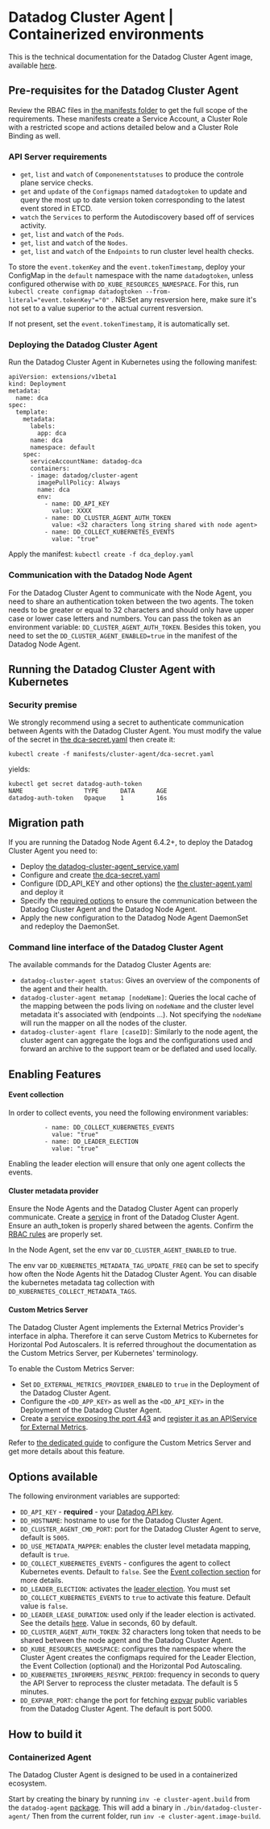 # Datadog Cluster Agent | Containerized environments

This is the technical documentation for the Datadog Cluster Agent image, available [here](https://hub.docker.com/r/datadog/cluster-agent/).

## Pre-requisites for the Datadog Cluster Agent

Review the RBAC files in [the manifests folder](/manifests/rbac) to get the full scope of the requirements.
These manifests create a Service Account, a Cluster Role with a restricted scope and actions detailed below and a Cluster Role Binding as well.

### API Server requirements

- `get`, `list` and `watch` of `Componenentstatuses` to produce the controle plane service checks.
- `get` and `update` of the `Configmaps` named `datadogtoken` to update and query the most up to date version token corresponding to the latest event stored in ETCD.
- `watch` the `Services` to perform the Autodiscovery based off of services activity.
- `get`, `list` and `watch` of the `Pods`.
- `get`, `list` and `watch`  of the `Nodes`.
- `get`, `list` and `watch`  of the `Endpoints` to run cluster level health checks.

To store the `event.tokenKey` and the `event.tokenTimestamp`, deploy your ConfigMap in the `default` namespace with the name `datadogtoken`, unless configured otherwise with `DD_KUBE_RESOURCES_NAMESPACE`.
For this, run `kubectl create configmap datadogtoken --from-literal="event.tokenKey"="0"` .
NB:Set any resversion here, make sure it's not set to a value superior to the actual current resversion.

If not present, set the `event.tokenTimestamp`, it is automatically set.

### Deploying the Datadog Cluster Agent

Run the Datadog Cluster Agent in Kubernetes using the following manifest:

```
apiVersion: extensions/v1beta1
kind: Deployment
metadata:
  name: dca
spec:
  template:
    metadata:
      labels:
        app: dca
      name: dca
      namespace: default
    spec:
      serviceAccountName: datadog-dca
      containers:
      - image: datadog/cluster-agent
        imagePullPolicy: Always
        name: dca
        env:
          - name: DD_API_KEY
            value: XXXX
          - name: DD_CLUSTER_AGENT_AUTH_TOKEN
            value: <32 characters long string shared with node agent>
          - name: DD_COLLECT_KUBERNETES_EVENTS
            value: "true"
```
Apply the manifest:
`kubectl create -f dca_deploy.yaml`

### Communication with the Datadog Node Agent
<a name="communication-with-the-datadog-node-agent"></a>
For the Datadog Cluster Agent to communicate with the Node Agent, you need to share an authentication token between the two agents.
The token needs to be greater or equal to 32 characters and should only have upper case or lower case letters and numbers.
You can pass the token as an environment variable: `DD_CLUSTER_AGENT_AUTH_TOKEN`.
Besides this token, you need to set the `DD_CLUSTER_AGENT_ENABLED=true` in the manifest of the Datadog Node Agent.

## Running the Datadog Cluster Agent with Kubernetes

### Security premise
<a name="security-premise"></a>

We strongly recommend using a secret to authenticate communication between Agents with the Datadog Cluster Agent.
You must modify the value of the secret in [the dca-secret.yaml](/manifests/cluster-agent/dca-secret.yaml) then create it:

`kubectl create -f manifests/cluster-agent/dca-secret.yaml`

yields:

```
kubectl get secret datadog-auth-token
NAME                 TYPE      DATA      AGE
datadog-auth-token   Opaque    1         16s

```

## Migration path

If you are running the Datadog Node Agent 6.4.2+, to deploy the Datadog Cluster Agent you need to:
- Deploy [the datadog-cluster-agent_service.yaml](/manifests/cluster-agent/datadog-cluster-agent_service.yaml)
- Configure and create [the dca-secret.yaml](/manifests/cluster-agent/dca-secret.yaml)
- Configure (DD_API_KEY and other options) the [the cluster-agent.yaml](/manifests/cluster-agent/cluster-agent.yaml) and deploy it
- Specify the [required options](#communication-with-the-datadog-node-agent) to ensure the communication between the Datadog Cluster Agent and the Datadog Node Agent.
- Apply the new configuration to the Datadog Node Agent DaemonSet and redeploy the DaemonSet.

### Command line interface of the Datadog Cluster Agent

The available commands for the Datadog Cluster Agents are:
- `datadog-cluster-agent status`: Gives an overview of the components of the agent and their health.
- `datadog-cluster-agent metamap [nodeName]`: Queries the local cache of the mapping between the pods living on `nodeName`
    and the cluster level metadata it's associated with (endpoints ...).
    Not specifying the `nodeName` will run the mapper on all the nodes of the cluster.
- `datadog-cluster-agent flare [caseID]`: Similarly to the node agent, the cluster agent can aggregate the logs and the configurations used
    and forward an archive to the support team or be deflated and used locally.

## Enabling Features

#### Event collection

In order to collect events, you need the following environment variables:
```
          - name: DD_COLLECT_KUBERNETES_EVENTS
            value: "true"
          - name: DD_LEADER_ELECTION
            value: "true"
```
Enabling the leader election will ensure that only one agent collects the events.

#### Cluster metadata provider

Ensure the Node Agents and the Datadog Cluster Agent can properly communicate.
Create a [service](../manifests/cluster-agent/datadog-cluster-agent_service.yaml) in front of the Datadog Cluster Agent.
Ensure an auth_token is properly shared between the agents.
Confirm the [RBAC rules](../manifests/rbac) are properly set.

In the Node Agent, set the env var `DD_CLUSTER_AGENT_ENABLED` to true.

The env var `DD_KUBERNETES_METADATA_TAG_UPDATE_FREQ` can be set to specify how often the Node Agents hit the Datadog Cluster Agent.
You can disable the kubernetes metadata tag collection with `DD_KUBERNETES_COLLECT_METADATA_TAGS`.

#### Custom Metrics Server

The Datadog Cluster Agent implements the External Metrics Provider's interface in alpha.
Therefore it can serve Custom Metrics to Kubernetes for Horizontal Pod Autoscalers.
It is referred throughout the documentation as the Custom Metrics Server, per Kubernetes' terminology.

To enable the Custom Metrics Server:
- Set `DD_EXTERNAL_METRICS_PROVIDER_ENABLED` to `true` in the Deployment of the Datadog Cluster Agent.
- Configure the `<DD_APP_KEY>` as well as the `<DD_API_KEY>` in the Deployment of the Datadog Cluster Agent.
- Create a [service exposing the port 443](../manifests/cluster-agent/hpa-example/cluster-agent-hpa-svc.yaml) and [register it as an APIService for External Metrics](../manifests/cluster-agent/hpa-example/rbac-hpa.yaml).

Refer to [the dedicated guide](/docs/cluster-agent/CUSTOM_METRICS_SERVER.md) to configure the Custom Metrics Server and get more details about this feature.


## Options available

The following environment variables are supported:

- `DD_API_KEY` - **required** - your [Datadog API key](https://app.datadoghq.com/account/settings#api).
- `DD_HOSTNAME`: hostname to use for the Datadog Cluster Agent.
- `DD_CLUSTER_AGENT_CMD_PORT`: port for the Datadog Cluster Agent to serve, default is `5005`.
- `DD_USE_METADATA_MAPPER`: enables the cluster level metadata mapping, default is `true`.
- `DD_COLLECT_KUBERNETES_EVENTS` - configures the agent to collect Kubernetes events. Default to `false`. See the [Event collection section](#event-collection) for more details.
- `DD_LEADER_ELECTION`: activates the [leader election](#leader-election). You must set `DD_COLLECT_KUBERNETES_EVENTS` to `true` to activate this feature. Default value is `false`.
- `DD_LEADER_LEASE_DURATION`: used only if the leader election is activated. See the details [here](#leader-election-lease). Value in seconds, 60 by default.
- `DD_CLUSTER_AGENT_AUTH_TOKEN`: 32 characters long token that needs to be shared between the node agent and the Datadog Cluster Agent.
- `DD_KUBE_RESOURCES_NAMESPACE`: configures the namespace where the Cluster Agent creates the configmaps required for the Leader Election, the Event Collection (optional) and the Horizontal Pod Autoscaling.
- `DD_KUBERNETES_INFORMERS_RESYNC_PERIOD`: frequency in seconds to query the API Server to reprocess the cluster metadata. The default is 5 minutes.
- `DD_EXPVAR_PORT`: change the port for fetching [expvar](https://golang.org/pkg/expvar/) public variables from the Datadog Cluster Agent. The default is port 5000.

## How to build it

### Containerized Agent

The Datadog Cluster Agent is designed to be used in a containerized ecosystem.

Start by creating the binary by running `inv -e cluster-agent.build` from the `datadog-agent` [package](../../../datadog-agent). This will add a binary in `./bin/datadog-cluster-agent/`
Then from the current folder, run `inv -e cluster-agent.image-build`.
